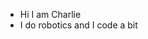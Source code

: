 - Hi I am Charlie
- I do robotics and I code a bit


<!---
CharlieNiCN/CharlieNiCN is a ✨ special ✨ repository because its `README.md` (this file) appears on your GitHub profile.
You can click the Preview link to take a look at your changes.
--->
